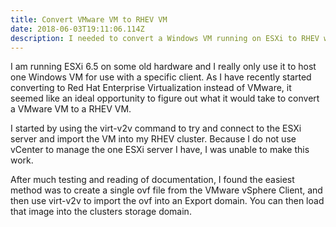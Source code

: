 ```yaml
---
title: Convert VMware VM to RHEV VM
date: 2018-06-03T19:11:06.114Z
description: I needed to convert a Windows VM running on ESXi to RHEV without vCenter.
---
```

I am running ESXi 6.5 on some old hardware and I really only use it to host one Windows VM for use with a specific client. As I have recently started converting to Red Hat Enterprise Virtualization instead of VMware, it seemed like an ideal opportunity to figure out what it would take to convert a VMware VM to a RHEV VM.

I started by using the virt-v2v command to try and connect to the ESXi server and import the VM into my RHEV cluster. Because I do not use vCenter to manage the one ESXi server I have, I was unable to make this work. 

After much testing and reading of documentation, I found the easiest method was to create a single ovf file from the VMware vSphere Client, and then use virt-v2v to import the ovf into an Export domain. You can then load that image into the clusters storage domain.

